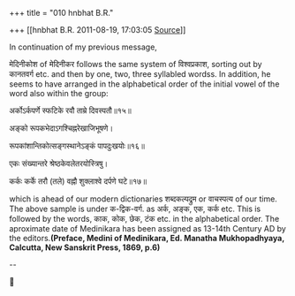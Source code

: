 +++
title = "010 hnbhat B.R."

+++
[[hnbhat B.R.	2011-08-19, 17:03:05 [Source](https://groups.google.com/g/bvparishat/c/OtynEDhVtRQ)]]



In continuation of my previous message,

  

मेदिनीकोश of मेदिनीकर follows the same system of विश्वप्रकाश, sorting out by कानतवर्ग etc. and then by one, two, three syllabled wordss. In addition, he seems to have arranged in the alphabetical order of the initial vowel of the word also within the group:

  

अर्कोऽर्कपर्णे स्फटिके रवौ ताम्रे दिवस्पतौ॥१५॥

अङ्को रूपकभेदाऽगश्चिह्नरेखाजिभूषणे।

रूपकांशान्तिकोत्सङ्गस्थानेऽङ्कं पापदुःखयोः॥१६॥

एकः संख्यान्तरे श्रेष्ठकेवलेतरयोस्त्रिषु।

कर्कः कर्के तरौ (तले) वह्नौ शुक्लाश्वे दर्पणे घटे॥१७॥



which is ahead of our modern dictionaries शब्दकल्पद्रुम or वाचस्पत्य of our time. The above sample is under क-द्विक-वर्ग. as अर्क, अङ्क, एक, कर्क etc. This is followed by the words, काक, कोक, छेक, टंक etc. in the alphabetical order. The aproximate date of Medinikara has been assigned as 13-14th Century AD by the editors.**(Preface, Medini of Medinikara, Ed. Manatha Mukhopadhyaya, Calcutta, New Sanskrit Press, 1869, p.6)**



--



